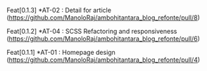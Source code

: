 Feat[0.1.3]
*AT-02 : Detail for article (https://github.com/ManoloRaj/ambohitantara_blog_refonte/pull/8)

Feat[0.1.2]
*AT-04 : SCSS Refactoring and responsiveness (https://github.com/ManoloRaj/ambohitantara_blog_refonte/pull/6)

Feat[0.1.1]
*AT-01 : Homepage design (https://github.com/ManoloRaj/ambohitantara_blog_refonte/pull/4)